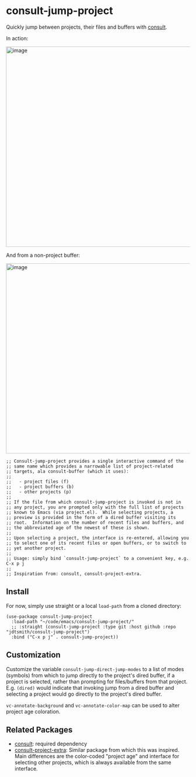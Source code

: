 # consult-jump-project

Quickly jump between projects, their files and buffers with [consult](https://github.com/minad/consult).

In action: 

<img width="548" alt="image" src="https://user-images.githubusercontent.com/93749/180622965-892d84d2-c6c5-4824-943e-404dfd49c9ed.png">

And from a non-project buffer:

<img width="520" alt="image" src="https://user-images.githubusercontent.com/93749/163687169-f244d194-84af-41c5-8214-75d846c8c65b.png">


```elisp
;; Consult-jump-project provides a single interactive command of the
;; same name which provides a narrowable list of project-related
;; targets, ala consult-buffer (which it uses):
;; 
;;   - project files (f)
;;   - project buffers (b)
;;   - other projects (p)
;;
;; If the file from which consult-jump-project is invoked is not in
;; any project, you are prompted only with the full list of projects
;; known to Emacs (via project.el).  While selecting projects, a
;; preview is provided in the form of a dired buffer visiting its
;; root.  Information on the number of recent files and buffers, and
;; the abbreviated age of the newest of these is shown.
;;
;; Upon selecting a project, the interface is re-entered, allowing you
;; to select one of its recent files or open buffers, or to switch to
;; yet another project.
;;
;; Usage: simply bind `consult-jump-project` to a convenient key, e.g. C-x p j
;;
;; Inspiration from: consult, consult-project-extra.
```

## Install

For now, simply use straight or a local `load-path` from a cloned directory:

```elisp
(use-package consult-jump-project
  :load-path "~/code/emacs/consult-jump-project/"
  ;; :straight (consult-jump-project :type git :host github :repo "jdtsmith/consult-jump-project")
  :bind ("C-x p j" . consult-jump-project))
```

## Customization

Customize the variable `consult-jump-direct-jump-modes` to a list of modes (symbols) from which to jump directly to the project's dired buffer, if a project is selected, rather than prompting for files/buffers from that project.  E.g. `(dired)` would indicate that invoking jump from a dired buffer and selecting a project would go directly to the project's dired buffer.

`vc-annotate-background` and `vc-annotate-color-map` can be used to alter project age coloration.

## Related Packages

- [consult](https://github.com/minad/consult): required dependency
- [consult-project-extra](https://github.com/Qkessler/consult-project-extra): Similar package from which this was inspired. Main differences are the color-coded "project age" and interface for selecting other projects, which is always available from the same interface. 

